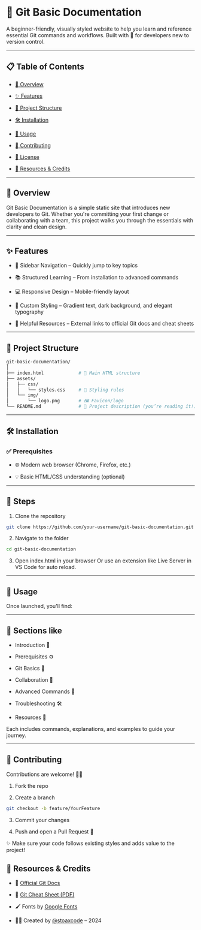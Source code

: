 # 📘 Git Basic Documentation

A beginner-friendly, visually styled website to help you learn and reference essential Git commands and workflows. Built with 💙 for developers new to version control.

---

## 📋 Table of Contents

- [📖 Overview](#-overview)

- [✨ Features](#-features)

- [📁 Project Structure](#-project-structure)

- [🛠️ Installation](#-installation)

- [🚀 Usage](#-usage)

- [🤝 Contributing](#-contributing)

- [📄 License](#-license)

- [🔗 Resources & Credits](#-resources-&-credits)

---

## 📖 Overview

Git Basic Documentation is a simple static site that introduces new developers to Git. Whether you're committing your first change or collaborating with a team, this project walks you through the essentials with clarity and clean design.

---

## ✨ Features

- 🧭 Sidebar Navigation – Quickly jump to key topics

- 📚 Structured Learning – From installation to advanced commands

- 💻 Responsive Design – Mobile-friendly layout

- 🎨 Custom Styling – Gradient text, dark background, and elegant typography

- 🔗 Helpful Resources – External links to official Git docs and cheat sheets

---

## 📁 Project Structure

```bash
git-basic-documentation/
│
├── index.html             # 🧱 Main HTML structure
├── assets/
│   ├── css/
│   │   └── styles.css     # 🎨 Styling rules
│   └── img/
│       └── logo.png       # 🖼️ Favicon/logo
└── README.md              # 📘 Project description (you’re reading it!)
```

---

## 🛠️ Installation

### ✅ Prerequisites

- 🌐 Modern web browser (Chrome, Firefox, etc.)

- 💡 Basic HTML/CSS understanding (optional)

---

## 🚧 Steps

1. Clone the repository

```bash
git clone https://github.com/your-username/git-basic-documentation.git
```

2. Navigate to the folder

```bash
cd git-basic-documentation
```

3. Open index.html in your browser
   Or use an extension like Live Server in VS Code for auto reload.

---

## 🚀 Usage

Once launched, you'll find:

---

## 📂 Sections like

- Introduction 👋

- Prerequisites ⚙️

- Git Basics 🔧

- Collaboration 🤝

- Advanced Commands 🧠

- Troubleshooting 🛠️

- Resources 📎

Each includes commands, explanations, and examples to guide your journey.

---

## 🤝 Contributing

Contributions are welcome! 🧑‍💻

1. Fork the repo

2. Create a branch

```bash
git checkout -b feature/YourFeature
```

3. Commit your changes

4. Push and open a Pull Request 🚀

✨ Make sure your code follows existing styles and adds value to the project!

## 🔗 Resources & Credits

- 📘 <a href="https://git-scm.com/doc">Official Git Docs</a>

- 📄 <a href="https://education.github.com/git-cheat-sheet-education.pdf">Git Cheat Sheet (PDF)</a>

- 🖌️ Fonts by <a href="https://fonts.google.com">Google Fonts</a>

- 👨‍💻 Created by <a href="https://www.instagram.com/stoaxcode">@stoaxcode</a> – 2024
